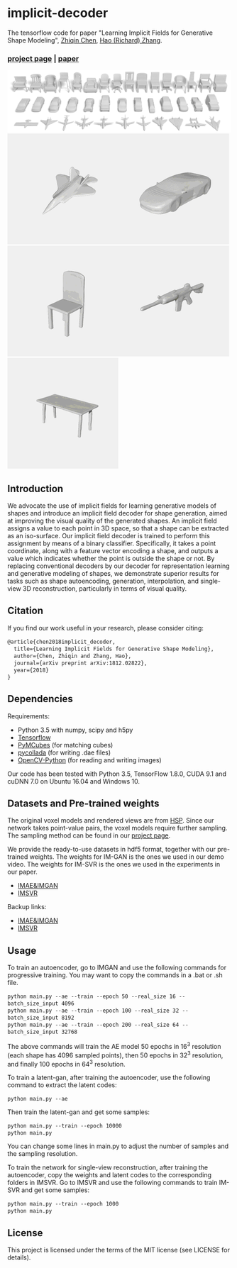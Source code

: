 # implicit-decoder
The tensorflow code for paper "Learning Implicit Fields for Generative Shape Modeling", [Zhiqin Chen](http://www.sfu.ca/~zhiqinc/),  [Hao (Richard) Zhang](http://www.cs.sfu.ca/~haoz/).

### [project page](http://www.sfu.ca/~zhiqinc/imgan/Readme.html) |   [paper](https://arxiv.org/abs/1812.02822)


<img src='img/teaser.png' width=1000 /><img src='img/plane.gif' width=250 /><img src='img/car.gif' width=250 /><img src='img/chair.gif' width=250 /><img src='img/rifle.gif' width=250 /><img src='img/table.gif' width=250 />


## Introduction
We advocate the use of implicit fields for learning generative models of shapes and introduce an implicit field decoder for shape generation, aimed at improving the visual quality of the generated shapes. An implicit field assigns a value to each point in 3D space, so that a shape can be extracted as an iso-surface. Our implicit field decoder is trained to perform this assignment by means of a binary classifier. Specifically, it takes a point coordinate, along with a feature vector encoding a shape, and outputs a value which indicates whether the point is outside the shape or not. By replacing conventional decoders by our decoder for representation learning and generative modeling of shapes, we demonstrate superior results for tasks such as shape autoencoding, generation, interpolation, and single-view 3D reconstruction, particularly in terms of visual quality.

## Citation
If you find our work useful in your research, please consider citing:

	@article{chen2018implicit_decoder,
	  title={Learning Implicit Fields for Generative Shape Modeling},
	  author={Chen, Zhiqin and Zhang, Hao},
	  journal={arXiv preprint arXiv:1812.02822},
	  year={2018}
	}

## Dependencies
Requirements:
- Python 3.5 with numpy, scipy and h5py
- [Tensorflow](https://www.tensorflow.org/get_started/os_setup)
- [PyMCubes](https://github.com/pmneila/PyMCubes) (for matching cubes)
- [pycollada](https://github.com/pycollada/pycollada) (for writing .dae files)
- [OpenCV-Python](https://opencv-python-tutroals.readthedocs.io/en/latest/) (for reading and writing images)

Our code has been tested with Python 3.5, TensorFlow 1.8.0, CUDA 9.1 and cuDNN 7.0 on Ubuntu 16.04 and Windows 10.


## Datasets and Pre-trained weights
The original voxel models and rendered views are from [HSP](https://github.com/chaene/hsp).
Since our network takes point-value pairs, the voxel models require further sampling. The sampling method can be found in our [project page](http://www.sfu.ca/~zhiqinc/imgan/Readme.html).

We provide the ready-to-use datasets in hdf5 format, together with our pre-trained weights. The weights for IM-GAN is the ones we used in our demo video. The weights for IM-SVR is the ones we used in the experiments in our paper.

- [IMAE&IMGAN](https://drive.google.com/open?id=1ERuwUnRMF-5LEfdts5vv6tMpEZPX_pV1)
- [IMSVR](https://drive.google.com/open?id=1n-eGpGt6NEV39zqY2Vykl4yeZTzPtn9l)

Backup links:
- [IMAE&IMGAN]()
- [IMSVR]()


## Usage

To train an autoencoder, go to IMGAN and use the following commands for progressive training. You may want to copy the commands in a .bat or .sh file.
```
python main.py --ae --train --epoch 50 --real_size 16 --batch_size_input 4096
python main.py --ae --train --epoch 100 --real_size 32 --batch_size_input 8192
python main.py --ae --train --epoch 200 --real_size 64 --batch_size_input 32768
```
The above commands will train the AE model 50 epochs in 16<sup>3</sup> resolution (each shape has 4096 sampled points), then 50 epochs in 32<sup>3</sup> resolution, and finally 100 epochs in 64<sup>3</sup> resolution.


To train a latent-gan, after training the autoencoder, use the following command to extract the latent codes:
```
python main.py --ae
```
Then train the latent-gan and get some samples:
```
python main.py --train --epoch 10000
python main.py
```
You can change some lines in main.py to adjust the number of samples and the sampling resolution.

To train the network for single-view reconstruction, after training the autoencoder, copy the weights and latent codes to the corresponding folders in IMSVR. Go to IMSVR and use the following commands to train IM-SVR and get some samples:
```
python main.py --train --epoch 1000
python main.py
```

## License
This project is licensed under the terms of the MIT license (see LICENSE for details).



